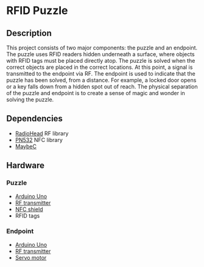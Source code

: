# RFID Puzzle

## Description

This project consists of two major components: the puzzle and an endpoint. The puzzle uses RFID readers hidden underneath a surface, where objects with RFID tags must be placed directly atop. The puzzle is solved when the correct objects are placed in the correct locations. At this point, a signal is transmitted to the endpoint via RF. The endpoint is used to indicate that the puzzle has been solved, from a distance. For example, a locked door opens or a key falls down from a hidden spot out of reach. The physical separation of the puzzle and endpoint is to create a sense of magic and wonder in solving the puzzle.

## Dependencies

- [RadioHead](https://github.com/PaulStoffregen/RadioHead) RF library
- [PN532](https://github.com/Seeed-Studio/PN532) NFC library
- [MaybeC](https://github.com/SlimTim10/MaybeC)

## Hardware

### Puzzle

- [Arduino Uno](http://arduino.cc/en/Main/arduinoBoardUno)
- [RF transmitter](https://www.digikey.ca/product-detail/en/seeed-technology-co-ltd/113990017/1597-1224-ND/5488259)
- [NFC shield](https://www.digikey.ca/product-detail/en/seeed-technology-co-ltd/113030001/1597-1219-ND/5488133)
- RFID tags

### Endpoint

- [Arduino Uno](http://arduino.cc/en/Main/arduinoBoardUno)
- [RF transmitter](https://www.digikey.ca/product-detail/en/seeed-technology-co-ltd/113990017/1597-1224-ND/5488259)
- [Servo motor](https://www.digikey.ca/product-detail/en/dfrobot/SER0011/1738-1232-ND/7087129)